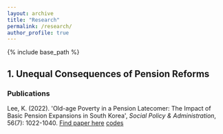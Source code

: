 ```yaml
---
layout: archive
title: "Research"
permalink: /research/
author_profile: true
---
```

{% include base_path %}


## 1. Unequal Consequences of Pension Reforms

### Publications
Lee, K. (2022). 'Old-age Poverty in a Pension Latecomer: The Impact of Basic Pension Expansions in South Korea', *Social Policy & Administration*, 56(7): 1022-1040.
[Find paper here](https://doi.org/10.1111/spol.12829)
[codes](../files/paper1.pdf)
